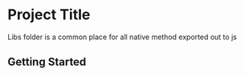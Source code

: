 # Project Title

Libs folder is a common place for all native method exported out to js 

## Getting Started

